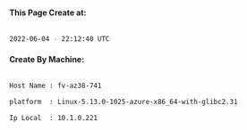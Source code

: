 
   
#### This Page Create at:

```bash

2022-06-04 - 22:12:40 UTC

```

#### Create By Machine:

```bash

Host Name : fv-az38-741

platform  : Linux-5.13.0-1025-azure-x86_64-with-glibc2.31

Ip Local  : 10.1.0.221

```

